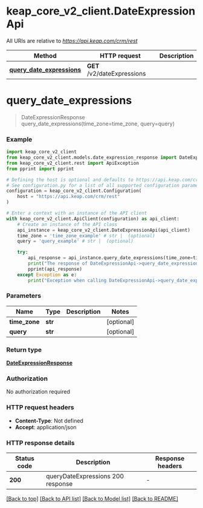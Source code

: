 # keap_core_v2_client.DateExpressionApi

All URIs are relative to *https://api.keap.com/crm/rest*

Method | HTTP request | Description
------------- | ------------- | -------------
[**query_date_expressions**](DateExpressionApi.md#query_date_expressions) | **GET** /v2/dateExpressions | 


# **query_date_expressions**
> DateExpressionResponse query_date_expressions(time_zone=time_zone, query=query)

### Example


```python
import keap_core_v2_client
from keap_core_v2_client.models.date_expression_response import DateExpressionResponse
from keap_core_v2_client.rest import ApiException
from pprint import pprint

# Defining the host is optional and defaults to https://api.keap.com/crm/rest
# See configuration.py for a list of all supported configuration parameters.
configuration = keap_core_v2_client.Configuration(
    host = "https://api.keap.com/crm/rest"
)

# Enter a context with an instance of the API client
with keap_core_v2_client.ApiClient(configuration) as api_client:
    # Create an instance of the API class
    api_instance = keap_core_v2_client.DateExpressionApi(api_client)
    time_zone = 'time_zone_example' # str |  (optional)
    query = 'query_example' # str |  (optional)

    try:
        api_response = api_instance.query_date_expressions(time_zone=time_zone, query=query)
        print("The response of DateExpressionApi->query_date_expressions:\n")
        pprint(api_response)
    except Exception as e:
        print("Exception when calling DateExpressionApi->query_date_expressions: %s\n" % e)
```


### Parameters


Name | Type | Description  | Notes
------------- | ------------- | ------------- | -------------
 **time_zone** | **str**|  | [optional] 
 **query** | **str**|  | [optional] 

### Return type

[**DateExpressionResponse**](DateExpressionResponse.md)

### Authorization

No authorization required

### HTTP request headers

 - **Content-Type**: Not defined
 - **Accept**: application/json

### HTTP response details

| Status code | Description | Response headers |
|-------------|-------------|------------------|
**200** | queryDateExpressions 200 response |  -  |

[[Back to top]](#) [[Back to API list]](../README.md#documentation-for-api-endpoints) [[Back to Model list]](../README.md#documentation-for-models) [[Back to README]](../README.md)

